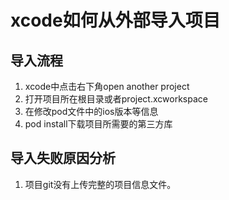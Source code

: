 # xcode如何从外部导入项目

## 导入流程
1. xcode中点击右下角open another project
2. 打开项目所在根目录或者project.xcworkspace
3. 在修改pod文件中的ios版本等信息
4. pod install下载项目所需要的第三方库

## 导入失败原因分析
1. 项目git没有上传完整的项目信息文件。